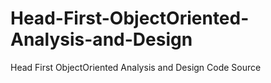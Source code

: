 # Head-First-ObjectOriented-Analysis-and-Design
Head First ObjectOriented Analysis and Design Code Source
